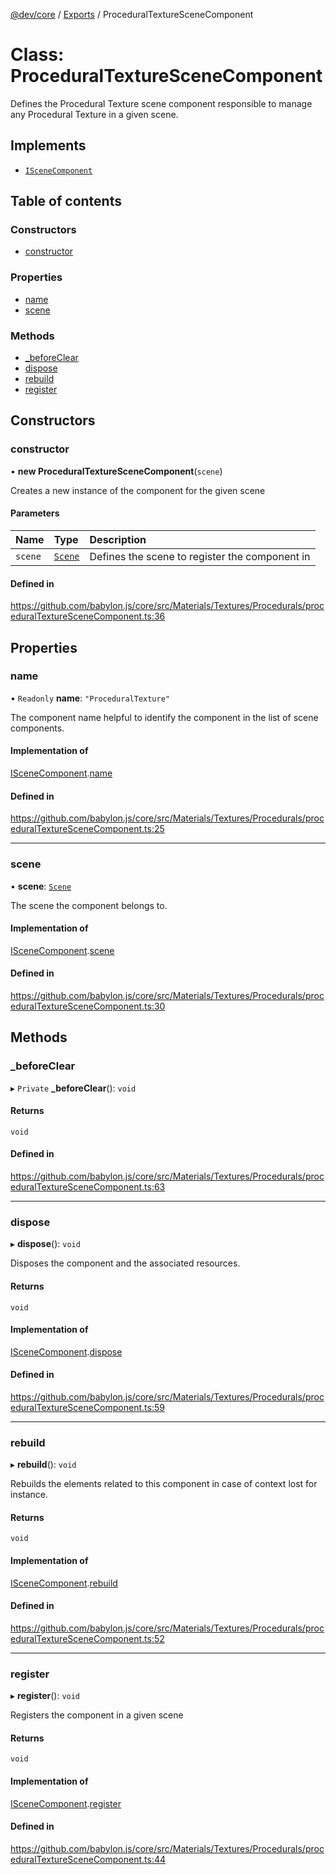 [@dev/core](../README.md) / [Exports](../modules.md) / ProceduralTextureSceneComponent

# Class: ProceduralTextureSceneComponent

Defines the Procedural Texture scene component responsible to manage any Procedural Texture
in a given scene.

## Implements

- [`ISceneComponent`](../interfaces/ISceneComponent.md)

## Table of contents

### Constructors

- [constructor](ProceduralTextureSceneComponent.md#constructor)

### Properties

- [name](ProceduralTextureSceneComponent.md#name)
- [scene](ProceduralTextureSceneComponent.md#scene)

### Methods

- [\_beforeClear](ProceduralTextureSceneComponent.md#_beforeclear)
- [dispose](ProceduralTextureSceneComponent.md#dispose)
- [rebuild](ProceduralTextureSceneComponent.md#rebuild)
- [register](ProceduralTextureSceneComponent.md#register)

## Constructors

### constructor

• **new ProceduralTextureSceneComponent**(`scene`)

Creates a new instance of the component for the given scene

#### Parameters

| Name | Type | Description |
| :------ | :------ | :------ |
| `scene` | [`Scene`](Scene.md) | Defines the scene to register the component in |

#### Defined in

https://github.com/babylon.js/core/src/Materials/Textures/Procedurals/proceduralTextureSceneComponent.ts:36

## Properties

### name

• `Readonly` **name**: ``"ProceduralTexture"``

The component name helpful to identify the component in the list of scene components.

#### Implementation of

[ISceneComponent](../interfaces/ISceneComponent.md).[name](../interfaces/ISceneComponent.md#name)

#### Defined in

https://github.com/babylon.js/core/src/Materials/Textures/Procedurals/proceduralTextureSceneComponent.ts:25

___

### scene

• **scene**: [`Scene`](Scene.md)

The scene the component belongs to.

#### Implementation of

[ISceneComponent](../interfaces/ISceneComponent.md).[scene](../interfaces/ISceneComponent.md#scene)

#### Defined in

https://github.com/babylon.js/core/src/Materials/Textures/Procedurals/proceduralTextureSceneComponent.ts:30

## Methods

### \_beforeClear

▸ `Private` **_beforeClear**(): `void`

#### Returns

`void`

#### Defined in

https://github.com/babylon.js/core/src/Materials/Textures/Procedurals/proceduralTextureSceneComponent.ts:63

___

### dispose

▸ **dispose**(): `void`

Disposes the component and the associated resources.

#### Returns

`void`

#### Implementation of

[ISceneComponent](../interfaces/ISceneComponent.md).[dispose](../interfaces/ISceneComponent.md#dispose)

#### Defined in

https://github.com/babylon.js/core/src/Materials/Textures/Procedurals/proceduralTextureSceneComponent.ts:59

___

### rebuild

▸ **rebuild**(): `void`

Rebuilds the elements related to this component in case of
context lost for instance.

#### Returns

`void`

#### Implementation of

[ISceneComponent](../interfaces/ISceneComponent.md).[rebuild](../interfaces/ISceneComponent.md#rebuild)

#### Defined in

https://github.com/babylon.js/core/src/Materials/Textures/Procedurals/proceduralTextureSceneComponent.ts:52

___

### register

▸ **register**(): `void`

Registers the component in a given scene

#### Returns

`void`

#### Implementation of

[ISceneComponent](../interfaces/ISceneComponent.md).[register](../interfaces/ISceneComponent.md#register)

#### Defined in

https://github.com/babylon.js/core/src/Materials/Textures/Procedurals/proceduralTextureSceneComponent.ts:44
